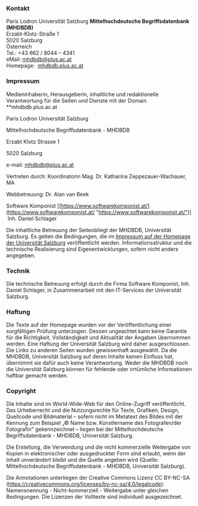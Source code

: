 ### Kontakt

Paris Lodron Universität Salzburg
**Mittelhochdeutsche Begriffsdatenbank (MHDBDB)**  
Erzabt-Klotz-Straße 1  
5020 Salzburg  
Österreich  
Tel.: +43 662 / 8044 – 4341  
eMail: mhdbdb@plus.ac.at  
Homepage:  [mhdbdb.plus.ac.at](http://mhdbdb.plus.ac.at/ "Link zu externer Seite")

### Impressum

Medieninhaberin, Herausgeberin, inhaltliche und redaktionelle Verantwortung für die Seiten und Dienste mit der Domain **mhdbdb.plus.ac.at

Paris Lodron Universität Salzburg

Mittelhochdeutsche Begriffsdatenbank - MHDBDB

Erzabt Klotz Strasse 1

5020 Salzburg

e-mail: mhdbdb@plus.ac.at

Vertreten durch: Koordinatorin Mag. Dr. Katharina Zeppezauer-Wachauer, MA

Webbetreuung: Dr. Alan van Beek  

Software Komponist [[https://www.softwarekomponist.at/](https://www.softwarekomponist.at/ "https://www.softwarekomponist.at/")]  Inh. Daniel Schlager 

Die inhaltliche Betreuung der Seiteobliegt der MHDBDB, Universität Salzburg. Es gelten die Bedingungen, die im [Impressum auf der Homepage der Universität Salzburg](http://www.uni-salzburg.at/index.php?id=200699) veröffentlicht werden.  Informationsstruktur und die technische Realisierung sind Eigenentwicklungen, sofern nicht anders angegeben.

### Technik

Die technische Betreuung erfolgt durch die Firma Software Komponist, Inh. Daniel Schlager, in Zusammenarbeit mit den IT-Services der Universität Salzburg.

### Haftung

Die Texte auf der Homepage wurden vor der Veröffentlichung einer sorgfältigen Prüfung unterzogen. Dessen ungeachtet kann keine Garantie für die Richtigkeit, Vollständigkeit und Aktualität der Angaben übernommen werden. Eine Haftung der Universität Salzburg wird daher ausgeschlossen. Die Links zu anderen Seiten wurden gewissenhaft ausgewählt. Da die MHDBDB, Universität Salzburg auf deren Inhalte keinen Einfluss hat, übernimmt sie dafür auch keine Verantwortung. Weder die MHDBDB noch die Universität Salzburg können für fehlende oder irrtümliche Informationen haftbar gemacht werden.

### Copyright

Die Inhalte sind im World-Wide-Web für den Online-Zugriff veröffentlicht. Das Urheberrecht und die Nutzungsrechte für Texte, Grafiken, Design, Quellcode und Bildmaterial – sofern nicht im Metatext des Bildes mit der Kennung zum Beispiel „© Name bzw. Künstlername des Fotografen/der Fotografin" gekennzeichnet – liegen bei der Mittelhochdeutsche Begriffsdatenbank - MHDBDB, Universität Salzburg.

Die Erstellung, die Verwendung und die nicht kommerzielle Weitergabe von Kopien in elektronischer oder ausgedruckter Form sind erlaubt, wenn der Inhalt unverändert bleibt und die Quelle angeben wird (Quelle:  Mittelhochdeutsche Begriffsdatenbank - MHDBDB, Universität Salzburg). 

Die Annotationen unterliegen der Creative Commons Lizenz CC BY-NC-SA (https://creativecommons.org/licenses/by-nc-sa/4.0/legalcode): Namensnennung - Nicht-kommerziell - Weitergabe unter gleichen Bedingungen. 
Die Lizenzen der Volltexte sind individuell ausgezeichnet. 

